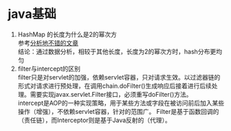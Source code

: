 # java基础
1. HashMap 的长度为什么是2的幂次方</br>
参考[分析地不错的文章](https://blog.csdn.net/zjcjava/article/details/78495416)</br>
结论：通过数据分析，相较于其他长度，长度为2的幂次方时，hash分布更均匀
2. filter与intercept的区别</br>
filter只是对servlet的加强，依赖servlet容器，只对请求生效。以过滤器链的形式对请求进行预处理，在调用chain.doFilter()生成响应后接着进行后续处理。需要实现javax.servlet.Filter接口，必须重写doFilter()方法。</br>
intercept是AOP的一种实现策略，用于某些方法或字段在被访问前后加入某些操作（增强），不依赖servlet容器，针对的范围广。
Filter是基于函数回调的（责任链），而Interceptor则是基于Java反射的（代理）。</br>
